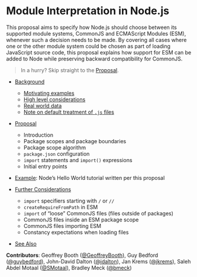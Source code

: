 # Module Interpretation in Node.js

This proposal aims to specify how Node.js should choose between its supported module systems, CommonJS and ECMAScript Modules (ESM), whenever such a decision needs to be made. By covering all cases where one or the other module system could be chosen as part of loading JavaScript source code, this proposal explains how support for ESM can be added to Node while preserving backward compatibility for CommonJS.

> In a hurry? Skip straight to the [Proposal](./proposal.md).

- [Background](./background.md)
  - [Motivating examples](./background.md#motivating-examples)
  - [High level considerations](./background.md#high-level-considerations)
  - [Real world data](./background.md#real-world-data)
  - [Note on default treatment of `.js` files](./background.md#note-on-default-treatment-of-js-files)

- [Proposal](./proposal.md)
  - Introduction
  - Package scopes and package boundaries
  - Package scope algorithm
  - `package.json` configuration
  - `import` statements and `import()` expressions
  - Initial entry points

- [Example](./tutorial.md): Node’s Hello World tutorial written per this proposal

- [Further Considerations](./further-considerations.md)
  - `import` specifiers starting with `/` or `//`
  - `createRequireFromPath` in ESM
  - `import` of “loose” CommonJS files (files outside of packages)
  - CommonJS files inside an ESM package scope
  - CommonJS files importing ESM
  - Constancy expectations when loading files

- [See Also](./see-also.md)

**Contributors**: Geoffrey Booth ([@GeoffreyBooth](https://github.com/GeoffreyBooth)), Guy Bedford ([@guybedford](https://github.com/guybedford)), John-David Dalton ([@jdalton](https://github.com/jdalton)), Jan Krems ([@jkrems](https://github.com/jkrems)), Saleh Abdel Motaal ([@SMotaal](https://github.com/SMotaal)), Bradley Meck ([@bmeck](https://github.com/bmeck))
